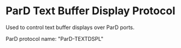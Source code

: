 # ParD Text Buffer Display Protocol
Used to control text buffer displays over ParD ports.

ParD protocol name: "ParD-TEXTDSPL"
